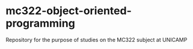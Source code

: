# mc322-object-oriented-programming
Repository for the purpose of studies on the MC322 subject at UNICAMP
